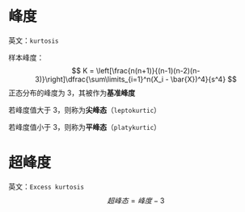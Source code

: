 # 峰度

英文：`kurtosis`



样本峰度：
$$
K = \left[\frac{n(n+1)}{(n-1)(n-2)(n-3)}\right]\dfrac{\sum\limits_{i=1}^n(X_i - \bar{X})^4}{s^4}
$$
正态分布的峰度为 $3$，其被作为**基准峰度**

若峰度值大于 $3$，则称为**尖峰态**（`leptokurtic`）

若峰度值小于 $3$，则称为**平峰态**（`platykurtic`）



# 超峰度

英文：`Excess kurtosis`
$$
超峰态 = 峰度 - 3
$$
